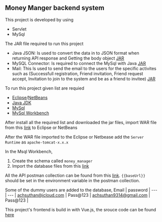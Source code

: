 ## Money Manger backend system 

This project is developed by using
- Servlet 
- MySql

The JAR file required to run this project 
- Java JSON: Is used to convert the data in to JSON format when returning API response and Getting the body object [JAR](http://www.java2s.com/Code/Jar/j/Downloadjavajsonjar.htm)
- MySQL Connector: Is required to connect the MySql with Java [JAR](https://dev.mysql.com/downloads/connector/j)
- Mail: This Is used to send the email to the users for the specific activites such as (Successfull registration, Friend invitation, Friend request accept, Invitation to join to the system and be as a friend to invitee) [JAR](https://static.javatpoint.com/src/mail/mailactivation.zip)

To run this project given list are requied

- [Eclipse](https://www.eclipse.org)/[NetBeans](https://netbeans.apache.org)
- [Java JDK](https://www.oracle.com/java/technologies/downloads/)
- [MySql](https://dev.mysql.com/downloads/installer/)
- [MySql Workbench](https://dev.mysql.com/downloads/workbench/)

After install all the required list and downloaded the jar files, import WAR file from this [link](https://drive.google.com/drive/folders/1VfbqS6EqD-igvIjagYqZ5q3H_nqUwy_v?usp=sharing) to Eclipse or NetBeans

After the WAR file imported to the Eclipse or Netbease add the ```Server Runtime``` as ```apache-tomcat-x.x.x```

In the Msql Workbench, 
1. Create the schema called ```money_manager```
2. Import the database files from this [link](https://drive.google.com/drive/folders/1ZDBvBMOvUQlhkXcjURqeiXEhwlBRnbo6?usp=sharing)

All the API postman collection can be found from this [link](https://github.com/Achsuthan/money_manager_backend/blob/master/Money%20Manager.postman_collection.json). ```{{baseUrl}}``` should be set in the environment variable in the postman collection.


Some of the dummy users are added to the database, 
Email | password | 
--- | --- |
achsuthan@icloud.com | Pass@123 |
achsuthan9314@gmail.com | Pass@123 |

This project's frontend is build in with Vue.js,  the srouce code can be found [here](https://github.com/Achsuthan/money_manager_frontend)